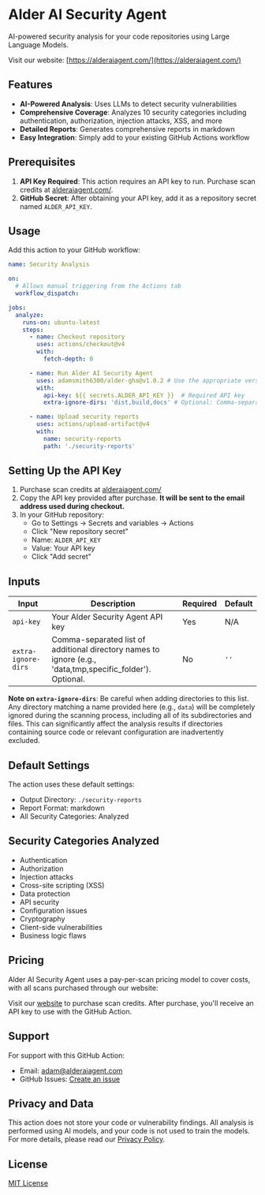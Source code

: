 # Alder AI Security Agent

AI-powered security analysis for your code repositories using Large Language Models.

Visit our website: [https://alderaiagent.com/](https://alderaiagent.com/)

## Features

- **AI-Powered Analysis**: Uses LLMs to detect security vulnerabilities
- **Comprehensive Coverage**: Analyzes 10 security categories including authentication, authorization, injection attacks, XSS, and more
- **Detailed Reports**: Generates comprehensive reports in markdown
- **Easy Integration**: Simply add to your existing GitHub Actions workflow

## Prerequisites

1. **API Key Required**: This action requires an API key to run. Purchase scan credits at [alderaiagent.com/](https://alderaiagent.com/).
2. **GitHub Secret**: After obtaining your API key, add it as a repository secret named `ALDER_API_KEY`.

## Usage

Add this action to your GitHub workflow:

```yaml
name: Security Analysis

on:
  # Allows manual triggering from the Actions tab
  workflow_dispatch:

jobs:
  analyze:
    runs-on: ubuntu-latest
    steps:
      - name: Checkout repository
        uses: actions/checkout@v4
        with:
          fetch-depth: 0

      - name: Run Alder AI Security Agent
        uses: adamsmith6300/alder-gha@v1.0.2 # Use the appropriate version
        with:
          api-key: ${{ secrets.ALDER_API_KEY }}  # Required API key
          extra-ignore-dirs: 'dist,build,docs' # Optional: Comma-separated list of extra directories to ignore

      - name: Upload security reports
        uses: actions/upload-artifact@v4
        with:
          name: security-reports
          path: './security-reports'
```

## Setting Up the API Key

1. Purchase scan credits at [alderaiagent.com/](https://alderaiagent.com/)
2. Copy the API key provided after purchase. **It will be sent to the email address used during checkout.**
3. In your GitHub repository:
   - Go to Settings → Secrets and variables → Actions
   - Click "New repository secret"
   - Name: `ALDER_API_KEY`
   - Value: Your API key
   - Click "Add secret"

## Inputs

| Input                | Description                            | Required | Default |
|---------------------|----------------------------------------|----------|---------|
| `api-key` | Your Alder Security Agent API key | Yes       | N/A   |
| `extra-ignore-dirs` | Comma-separated list of additional directory names to ignore (e.g., 'data,tmp,specific_folder'). Optional. | No | `''` |

**Note on `extra-ignore-dirs`**: Be careful when adding directories to this list. Any directory matching a name provided here (e.g., `data`) will be completely ignored during the scanning process, including all of its subdirectories and files. This can significantly affect the analysis results if directories containing source code or relevant configuration are inadvertently excluded.

## Default Settings

The action uses these default settings:
- Output Directory: `./security-reports`
- Report Format: markdown
- All Security Categories: Analyzed

## Security Categories Analyzed

- Authentication
- Authorization
- Injection attacks
- Cross-site scripting (XSS)
- Data protection
- API security
- Configuration issues
- Cryptography
- Client-side vulnerabilities
- Business logic flaws

## Pricing

Alder AI Security Agent uses a pay-per-scan pricing model to cover costs, with all scans purchased through our website:

Visit our [website](https://alderaiagent.com/) to purchase scan credits. After purchase, you'll receive an API key to use with the GitHub Action.

## Support

For support with this GitHub Action:
- Email: [adam@alderaiagent.com](mailto:adam@alderaiagent.com)
- GitHub Issues: [Create an issue](https://github.com/adamsmith6300/alder-gha/issues)

## Privacy and Data

This action does not store your code or vulnerability findings. All analysis is performed using AI models, and your code is not used to train the models. For more details, please read our [Privacy Policy](PRIVACY-POLICY.md).

## License

[MIT License](LICENSE)

